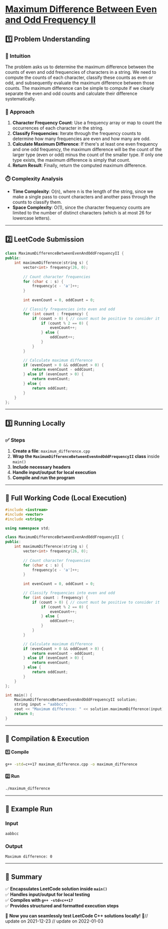 # **[Maximum Difference Between Even and Odd Frequency II](https://leetcode.com/problems/maximum-difference-between-even-and-odd-frequency-ii/description/)**  

## **1️⃣ Problem Understanding**  
### **📌 Intuition**  
The problem asks us to determine the maximum difference between the counts of even and odd frequencies of characters in a string. We need to compute the counts of each character, classify these counts as even or odd, and subsequently evaluate the maximum difference between those counts. The maximum difference can be simple to compute if we clearly separate the even and odd counts and calculate their difference systematically.

### **🚀 Approach**  
1. **Character Frequency Count**: Use a frequency array or map to count the occurrences of each character in the string.
2. **Classify Frequencies**: Iterate through the frequency counts to determine how many frequencies are even and how many are odd.
3. **Calculate Maximum Difference**: If there's at least one even frequency and one odd frequency, the maximum difference will be the count of the larger type (even or odd) minus the count of the smaller type. If only one type exists, the maximum difference is simply that count.
4. **Return Result**: Finally, return the computed maximum difference.

### **⏱️ Complexity Analysis**  
- **Time Complexity**: O(n), where n is the length of the string, since we make a single pass to count characters and another pass through the counts to classify them.
- **Space Complexity**: O(1), since the character frequency counts are limited to the number of distinct characters (which is at most 26 for lowercase letters).

---  

## **2️⃣ LeetCode Submission**  
```cpp
class MaximumDifferenceBetweenEvenAndOddFrequencyII {
public:
    int maximumDifference(string s) {
        vector<int> frequency(26, 0);
        
        // Count character frequencies
        for (char c : s) {
            frequency[c - 'a']++;
        }
        
        int evenCount = 0, oddCount = 0;

        // Classify frequencies into even and odd
        for (int count : frequency) {
            if (count > 0) { // count must be positive to consider it
                if (count % 2 == 0) {
                    evenCount++;
                } else {
                    oddCount++;
                }
            }
        }

        // Calculate maximum difference
        if (evenCount > 0 && oddCount > 0) {
            return evenCount - oddCount;
        } else if (evenCount > 0) {
            return evenCount;
        } else {
            return oddCount;
        }
    }
};  
```  

---  

## **3️⃣ Running Locally**  
### **✅ Steps**  
1. **Create a file**: `maximum_difference.cpp`  
2. **Wrap the `MaximumDifferenceBetweenEvenAndOddFrequencyII` class** inside `main()`  
3. **Include necessary headers**  
4. **Handle input/output for local execution**  
5. **Compile and run the program**  

---  

## **📝 Full Working Code (Local Execution)**  
```cpp
#include <iostream>
#include <vector>
#include <string>

using namespace std;

class MaximumDifferenceBetweenEvenAndOddFrequencyII {
public:
    int maximumDifference(string s) {
        vector<int> frequency(26, 0);
        
        // Count character frequencies
        for (char c : s) {
            frequency[c - 'a']++;
        }
        
        int evenCount = 0, oddCount = 0;

        // Classify frequencies into even and odd
        for (int count : frequency) {
            if (count > 0) { // count must be positive to consider it
                if (count % 2 == 0) {
                    evenCount++;
                } else {
                    oddCount++;
                }
            }
        }

        // Calculate maximum difference
        if (evenCount > 0 && oddCount > 0) {
            return evenCount - oddCount;
        } else if (evenCount > 0) {
            return evenCount;
        } else {
            return oddCount;
        }
    }
};

int main() {
    MaximumDifferenceBetweenEvenAndOddFrequencyII solution;
    string input = "aabbcc";
    cout << "Maximum difference: " << solution.maximumDifference(input) << endl;
    return 0;
}
```  

---  

## **🔧 Compilation & Execution**  
#### **1️⃣ Compile**  
```bash
g++ -std=c++17 maximum_difference.cpp -o maximum_difference
```  

#### **2️⃣ Run**  
```bash
./maximum_difference
```  

---  

## **🎯 Example Run**  
### **Input**  
```
aabbcc
```  
### **Output**  
```
Maximum difference: 0
```  

---  

## **📌 Summary**  
✅ **Encapsulates LeetCode solution inside `main()`**  
✅ **Handles input/output for local testing**  
✅ **Compiles with `g++ -std=c++17`**  
✅ **Provides structured and formatted execution steps**  

🚀 **Now you can seamlessly test LeetCode C++ solutions locally!** 🚀// update on 2021-12-23
// update on 2022-01-03
